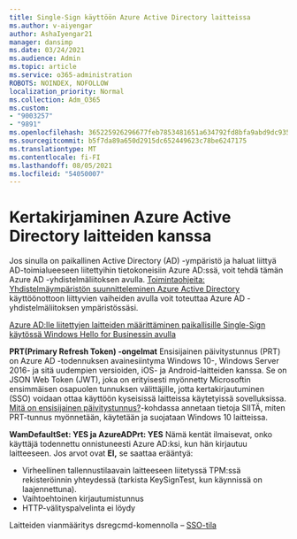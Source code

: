 ```yaml
---
title: Single-Sign käyttöön Azure Active Directory laitteissa
ms.author: v-aiyengar
author: AshaIyengar21
manager: dansimp
ms.date: 03/24/2021
ms.audience: Admin
ms.topic: article
ms.service: o365-administration
ROBOTS: NOINDEX, NOFOLLOW
localization_priority: Normal
ms.collection: Adm_O365
ms.custom:
- "9003257"
- "9891"
ms.openlocfilehash: 365225926296677feb7853481651a634792fd8bfa9abd9dc9359ffaae50b60eb
ms.sourcegitcommit: b5f7da89a650d2915dc652449623c78be6247175
ms.translationtype: MT
ms.contentlocale: fi-FI
ms.lasthandoff: 08/05/2021
ms.locfileid: "54050007"
---
```

# <a name="single-sign-on-for-azure-active-directory-joined-devices"></a>Kertakirjaminen Azure Active Directory laitteiden kanssa

Jos sinulla on paikallinen Active Directory (AD) -ympäristö ja haluat liittyä AD-toimialueeseen liitettyihin tietokoneisiin Azure AD:ssä, voit tehdä tämän Azure AD -yhdistelmäliitoksen avulla. [Toimintaohjeita: Yhdistelmäympäristön suunnitteleminen Azure Active Directory](https://docs.microsoft.com/azure/active-directory/devices/hybrid-azuread-join-plan) käyttöönottoon liittyvien vaiheiden avulla voit toteuttaa Azure AD -yhdistelmäliitoksen ympäristössäsi.

[Azure AD:lle liitettyjen laitteiden määrittäminen paikallisille Single-Sign käytössä Windows Hello for Businessin avulla](https://docs.microsoft.com/azure/active-directory/devices/hybrid-azuread-join-plan) 

**PRT(Primary Refresh Token) -ongelmat** Ensisijainen päivitystunnus (PRT) on Azure AD -todennuksen avainesiintyma Windows 10-, Windows Server 2016- ja sitä uudempien versioiden, iOS- ja Android-laitteiden kanssa. Se on JSON Web Token (JWT), joka on erityisesti myönnetty Microsoftin ensimmäisen osapuolen tunnuksen välittäjille, jotta kertakirjautuminen (SSO) voidaan ottaa käyttöön kyseisissä laitteissa käytetyissä sovelluksissa. [Mitä on ensisijainen päivitystunnus?](https://docs.microsoft.com/azure/active-directory/devices/concept-primary-refresh-token)-kohdassa annetaan tietoja SIITÄ, miten PRT-tunnus myönnetään, käytetään ja suojataan Windows 10 laitteissa.

**WamDefaultSet: YES ja AzureADPrt: YES** Nämä kentät ilmaisevat, onko käyttäjä todennettu onnistuneesti Azure AD:ksi, kun hän kirjautuu laitteeseen. Jos arvot ovat **EI,** se saattaa erääntyä:

- Virheellinen tallennustilaavain laitteeseen liitetyssä TPM:ssä rekisteröinnin yhteydessä (tarkista KeySignTest, kun käynnissä on laajennettuna).
- Vaihtoehtoinen kirjautumistunnus
- HTTP-välityspalvelinta ei löydy

Laitteiden vianmääritys dsregcmd-komennolla – [SSO-tila](https://docs.microsoft.com/azure/active-directory/devices/troubleshoot-device-dsregcmd#sso-state)
